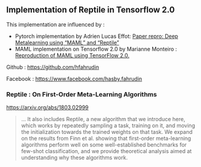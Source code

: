 ## Implementation of Reptile in Tensorflow 2.0

This implementation are influenced by :
- Pytorch implementation by Adrien Lucas Effot: [Paper repro: Deep Metalearning using “MAML” and “Reptile”](https://towardsdatascience.com/paper-repro-deep-metalearning-using-maml-and-reptile-fd1df1cc81b0)
- MAML implementation on Tensorflow 2.0 by Marianne Monteiro : [Reproduction of MAML using TensorFlow 2.0.](https://github.com/mari-linhares/tensorflow-maml)

Github : https://github.com/hfahrudin

Facebook : https://www.facebook.com/hasby.fahrudin

### Reptile : On First-Order Meta-Learning Algorithms

https://arxiv.org/abs/1803.02999

> ... It also includes Reptile, a new algorithm that we introduce here, which works by repeatedly sampling
a task, training on it, and moving the initialization towards the trained weights on that task.
We expand on the results from Finn et al. showing that first-order meta-learning algorithms
perform well on some well-established benchmarks for few-shot classification, and we provide
theoretical analysis aimed at understanding why these algorithms work.
